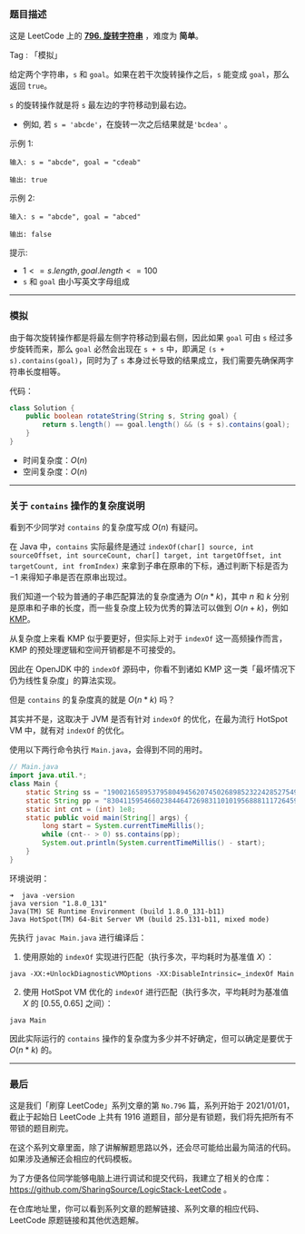 ### 题目描述

这是 LeetCode 上的 **[796. 旋转字符串](https://leetcode-cn.com/problems/rotate-string/solution/by-ac_oier-bnkx/)** ，难度为 **简单**。

Tag : 「模拟」



给定两个字符串，`s` 和 `goal`。如果在若干次旋转操作之后，`s` 能变成 `goal`，那么返回 `true`。

`s` 的旋转操作就是将 `s` 最左边的字符移动到最右边。 

* 例如, 若 `s = 'abcde'`，在旋转一次之后结果就是`'bcdea'` 。

示例 1:
```
输入: s = "abcde", goal = "cdeab"

输出: true
```
示例 2:
```
输入: s = "abcde", goal = "abced"

输出: false
```

提示:
* $1 <= s.length, goal.length <= 100$
* `s` 和 `goal` 由小写英文字母组成

---

### 模拟

由于每次旋转操作都是将最左侧字符移动到最右侧，因此如果 `goal` 可由 `s` 经过多步旋转而来，那么 `goal` 必然会出现在 `s + s` 中，即满足 `(s + s).contains(goal)`，同时为了 `s` 本身过长导致的结果成立，我们需要先确保两字符串长度相等。

代码：
```Java
class Solution {
    public boolean rotateString(String s, String goal) {
        return s.length() == goal.length() && (s + s).contains(goal);
    }
}
```
* 时间复杂度：$O(n)$
* 空间复杂度：$O(n)$

---

### 关于 `contains` 操作的复杂度说明

看到不少同学对 `contains` 的复杂度写成 $O(n)$ 有疑问。

在 Java 中，`contains` 实际最终是通过 `indexOf(char[] source, int sourceOffset, int sourceCount, char[] target, int targetOffset, int targetCount, int fromIndex)` 来拿到子串在原串的下标，通过判断下标是否为 $-1$ 来得知子串是否在原串出现过。

我们知道一个较为普通的子串匹配算法的复杂度通为 $O(n*k)$，其中 $n$ 和 $k$ 分别是原串和子串的长度，而一些复杂度上较为优秀的算法可以做到 $O(n + k)$，例如 [KMP](https://leetcode-cn.com/problems/implement-strstr/solution/shua-chuan-lc-shuang-bai-po-su-jie-fa-km-tb86/)。

从复杂度上来看 KMP 似乎要更好，但实际上对于 `indexOf` 这一高频操作而言，KMP 的预处理逻辑和空间开销都是不可接受的。

因此在 OpenJDK 中的 `indexOf` 源码中，你看不到诸如 KMP 这一类「最坏情况下仍为线性复杂度」的算法实现。

但是 `contains` 的复杂度真的就是 $O(n * k)$ 吗？

其实并不是，这取决于 JVM 是否有针对 `indexOf` 的优化，在最为流行 HotSpot VM 中，就有对 `indexOf` 的优化。

使用以下两行命令执行 `Main.java`，会得到不同的用时。

```Java
// Main.java
import java.util.*;
class Main {
    static String ss = "1900216589537958049456207450268985232242852754963049829410964867980510717200606495004259179775210762723370289106970649635773837906542900276476226929871813370344374628795427969854262816333971458418647697497933767559786473164055741512717436542961770628985635269208255141092673831132865";
    static String pp = "830411595466023844647269831101019568881117264597716557501027220546437084223034983361631430958163646150071031688420479928498493050624766427709034028819288384316713084883575266906600102801186671777455503932259958027055697399984336592981698127456301551509241";
    static int cnt = (int) 1e8;
    static public void main(String[] args) {
        long start = System.currentTimeMillis();
        while (cnt-- > 0) ss.contains(pp);
        System.out.println(System.currentTimeMillis() - start);
    }
}
```

环境说明：
```Shell
➜  java -version
java version "1.8.0_131"
Java(TM) SE Runtime Environment (build 1.8.0_131-b11)
Java HotSpot(TM) 64-Bit Server VM (build 25.131-b11, mixed mode)
```

先执行 `javac Main.java` 进行编译后：

1. 使用原始的 `indexOf` 实现进行匹配（执行多次，平均耗时为基准值 $X$）：
```
java -XX:+UnlockDiagnosticVMOptions -XX:DisableIntrinsic=_indexOf Main
```
2. 使用 HotSpot VM 优化的 `indexOf` 进行匹配（执行多次，平均耗时为基准值 $X$ 的 $[0.55, 0.65]$ 之间）：
```
java Main
```

因此实际运行的 `contains` 操作的复杂度为多少并不好确定，但可以确定是要优于 $O(n * k)$ 的。

---

### 最后

这是我们「刷穿 LeetCode」系列文章的第 `No.796` 篇，系列开始于 2021/01/01，截止于起始日 LeetCode 上共有 1916 道题目，部分是有锁题，我们将先把所有不带锁的题目刷完。

在这个系列文章里面，除了讲解解题思路以外，还会尽可能给出最为简洁的代码。如果涉及通解还会相应的代码模板。

为了方便各位同学能够电脑上进行调试和提交代码，我建立了相关的仓库：https://github.com/SharingSource/LogicStack-LeetCode 。

在仓库地址里，你可以看到系列文章的题解链接、系列文章的相应代码、LeetCode 原题链接和其他优选题解。

